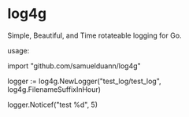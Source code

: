 log4g
=====

 Simple, Beautiful, and Time rotateable logging for Go. 


usage: 

import "github.com/samuelduann/log4g"

logger := log4g.NewLogger("test_log/test_log", log4g.FilenameSuffixInHour)

logger.Noticef("test %d", 5)
